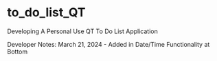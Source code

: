 # to_do_list_QT
Developing A Personal Use QT To Do List Application


Developer Notes: 
March 21, 2024 - Added in Date/Time Functionality at Bottom

